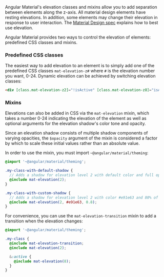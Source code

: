 Angular Material's elevation classes and mixins allow you to add separation between elements along
the z-axis. All material design elements have resting elevations. In addition, some elements may
change their elevation in response to user interaction. The
[Material Design spec](https://material.io/design/environment/elevation.html)
explains how to best use elevation.

Angular Material provides two ways to control the elevation of elements: predefined CSS classes
and mixins.

### Predefined CSS classes

The easiest way to add elevation to an element is to simply add one of the predefined CSS classes
`mat-elevation-z#` where `#` is the elevation number you want, 0-24. Dynamic elevation can be
achieved by switching elevation classes:

```html
<div [class.mat-elevation-z2]="!isActive" [class.mat-elevation-z8]="isActive"></div>
```

<!-- example(elevation-overview) -->

### Mixins

Elevations can also be added in CSS via the `mat-elevation` mixin, which takes a number 0-24
indicating the elevation of the element as well as optional arguments for the elevation shadow's
color tone and opacity.

Since an elevation shadow consists of multiple shadow components of varying opacities, the
`$opacity` argument of the mixin is considered a factor by which to scale these initial values
rather than an absolute value.

In order to use the mixin, you must import `~@angular/material/theming`:

```scss
@import '~@angular/material/theming';

.my-class-with-default-shadow {
  // Adds a shadow for elevation level 2 with default color and full opacity:
  @include mat-elevation(2);
}

.my-class-with-custom-shadow {
  // Adds a shadow for elevation level 2 with color #e91e63 and 80% of the default opacity:
  @include mat-elevation(2, #e91e63, 0.8);
}
```

For convenience, you can use the `mat-elevation-transition` mixin to add a transition when the
elevation changes:

```scss
@import '~@angular/material/theming';

.my-class {
  @include mat-elevation-transition;
  @include mat-elevation(2);

  &:active {
    @include mat-elevation(8);
  }
}
```
